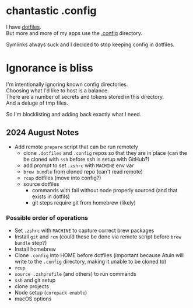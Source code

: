 # chantastic .config

I have [dotfiles](https://github.com/chantastic/dotfiles).  
But more and more of my apps use the [.config](https://github.com/chantastic/config) directory.

Symlinks always suck and I decided to stop keeping config in dotfiles.

# Ignorance is bliss

I'm intentionally ignoring known config directories.  
Choosing what I'd like to host is a balance.  
There are a number of secrets and tokens stored in this directory.  
And a deluge of tmp files.

So I'm blocklisting and adding back exactly what I need.

## 2024 August Notes

- Add remote `prepare` script that can be run remotely
  - clone `.dotfiles` and `.config` repos so that they are in place (can the be cloned with `ssh` before ssh is setup with GitHub?)
  - add prompt to set `.zshrc` with `MACHINE` env var
  - `brew bundle` from cloned repo (can't read remote)
  - `rcup` dotfiles (move into config?)
  - source dotfiles
    - commands with fail without node properly sourced (and that exists in dotfils)
    - git steps require git from homebrew (likely)

### Possible order of operations

- Set `.zshrc` with `MACHINE` to capture correct brew packages
- Install `git` and `rcm` (could these be done via remote script before `brew bundle` step?)
- Install homebrew
- Clone `.config` into HOME before dotfiles (important because Atuin will write to the `.config` directory, making it unable to be cloned to)
- `rcup`
- `source .zshprofile` (and others) to run commands
- `ssh` and git setup
- clone projects
- Node setup (`corepack enable`)
- macOS options